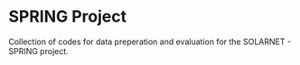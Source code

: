 # SPRING Project

Collection of codes for data preperation and evaluation for the SOLARNET - SPRING project.
